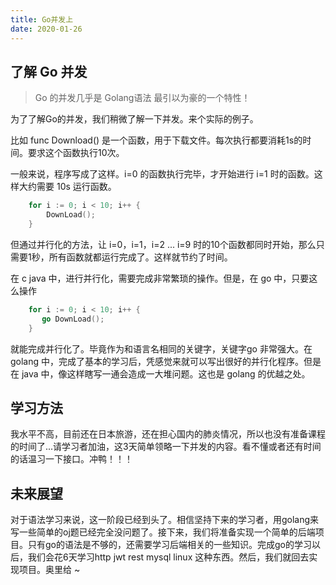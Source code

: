 ```yaml
---
title: Go并发上
date: 2020-01-26
---
```


## 了解 Go 并发

> Go 的并发几乎是 Golang语法 最引以为豪的一个特性！

为了了解Go的并发，我们稍微了解一下并发。来个实际的例子。

比如 func Download() 是一个函数，用于下载文件。每次执行都要消耗1s的时间。要求这个函数执行10次。

一般来说，程序写成了这样。i=0 的函数执行完毕，才开始进行 i=1 时的函数。这样大约需要 10s 运行函数。

```go
    for i := 0; i < 10; i++ {
        DownLoad();
    }
```

但通过并行化的方法，让 i=0，i=1，i=2 ... i=9 时的10个函数都同时开始，那么只需要1秒，所有函数就都运行完成了。这样就节约了时间。

在 c java 中，进行并行化，需要完成非常繁琐的操作。但是，在 go 中，只要这么操作

```go
    for i := 0; i < 10; i++ {
       go DownLoad();
    }
```

就能完成并行化了。毕竟作为和语言名相同的关键字，关键字go 非常强大。在 golang 中，完成了基本的学习后，凭感觉来就可以写出很好的并行化程序。但是在 java 中，像这样瞎写一通会造成一大堆问题。这也是 golang 的优越之处。

## 学习方法

我水平不高，目前还在日本旅游，还在担心国内的肺炎情况，所以也没有准备课程的时间了...请学习者加油，这3天简单领略一下并发的内容。看不懂或者还有时间的话温习一下接口。冲鸭！！！

## 未来展望

对于语法学习来说，这一阶段已经到头了。相信坚持下来的学习者，用golang来写一些简单的oj题已经完全没问题了。接下来，我们将准备实现一个简单的后端项目。只有go的语法是不够的，还需要学习后端相关的一些知识。完成go的学习以后，我们会花6天学习http jwt rest mysql linux 这种东西。然后，我们就回去实现项目。奥里给 ~
